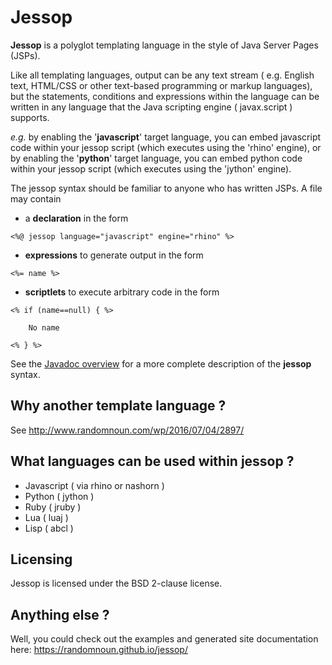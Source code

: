 
# Jessop

**Jessop**  is a polyglot templating language in the style of Java Server Pages (JSPs).

Like all templating languages, output can be any text stream ( e.g. English text, HTML/CSS or other text-based programming or markup languages), but the statements, conditions and expressions within the language can be written in any language that the Java scripting engine ( javax.script ) supports.

_e.g._  by enabling the '**javascript**' target language, you can embed javascript code within your jessop script (which executes using the 'rhino' engine), or by enabling the '**python**' target language, you can embed python code within your jessop script (which executes using the 'jython' engine).

The jessop syntax should be familiar to anyone who has written JSPs. A file may contain

-   a  **declaration**  in the form
    
```<%@ jessop language="javascript" engine="rhino" %>```
    
-   **expressions**  to generate output in the form
    
```<%= name %>```
    
-   **scriptlets**  to execute arbitrary code in the form
    
```
<% if (name==null) { %>
    
    No name
    
<% } %>
```
    

See the  [Javadoc overview](https://randomnoun.github.io/jessop/apidocs/index.html)  for a more complete description of the  **jessop**  syntax.

## Why another template language ?

See http://www.randomnoun.com/wp/2016/07/04/2897/

## What languages can be used within jessop ?
* Javascript ( via rhino or nashorn )
* Python ( jython )
* Ruby ( jruby )
* Lua ( luaj )
* Lisp ( abcl )

## Licensing

Jessop is licensed under the BSD 2-clause license.

## Anything else ?

Well, you could check out the examples and generated site documentation here: https://randomnoun.github.io/jessop/
